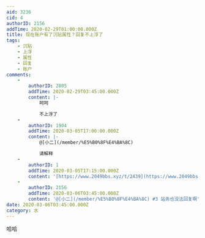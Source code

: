 ```yaml
---
aid: 3236
cid: 4
authorID: 2156
addTime: 2020-02-29T01:00:00.000Z
title: 现在账户有了沉贴属性？回复不上浮了
tags:
    - 沉贴
    - 上浮
    - 属性
    - 回复
    - 账户
comments:
    -
        authorID: 2805
        addTime: 2020-02-29T03:45:00.000Z
        content: |-
            呵呵

            不上浮了
    -
        authorID: 1904
        addTime: 2020-03-05T17:00:00.000Z
        content: |-
            @[小二](/member/%E5%B0%8F%E4%BA%8C)

            请解释
    -
        authorID: 1
        addTime: 2020-03-05T17:15:00.000Z
        content: '[https://www.2049bbs.xyz/t/2439](https://www.2049bbs.xyz/t/2439)'
    -
        authorID: 2156
        addTime: 2020-03-06T03:45:00.000Z
        content: '@[小二](/member/%E5%B0%8F%E4%BA%8C) #3 站务也没法回复啊'
date: 2020-03-06T03:45:00.000Z
category: 水
---
```


哈哈
